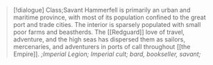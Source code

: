 >[!dialogue] Class;Savant
>Hammerfell is primarily an urban and maritime province, with most of its population confined to the great port and trade cities. The interior is sparsely populated with small poor farms and beastherds. The [[Redguard]] love of travel, adventure, and the high seas has dispersed them as sailors, mercenaries, and adventurers in ports of call throughout [[the Empire]].
>*;Imperial Legion; Imperial cult; bard, bookseller, savant;*